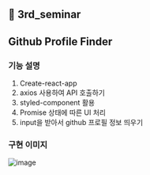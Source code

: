 ## 💙 3rd_seminar <br>

## Github Profile Finder

### 기능 설명

1. Create-react-app
2. axios 사용하여 API 호출하기
3. styled-component 활용
4. Promise 상태에 따른 UI 처리
5. input을 받아서 github 프로필 정보 띄우기

### 구현 이미지

![image](https://user-images.githubusercontent.com/49135797/116877851-716d7e00-ac59-11eb-92d9-5e405e0d01f9.png)
